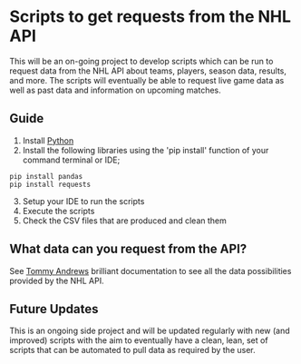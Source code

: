 # Scripts to get requests from the NHL API

This will be an on-going project to develop scripts which can be run to request data from the NHL API about teams, players, season data, results, and more. The scripts will eventually be able to request live game data as well as past data and information on upcoming matches.

## Guide

1. Install [Python](https://www.python.org/downloads/)
2. Install the following libraries using the 'pip install' function of your command terminal or IDE;
```
pip install pandas
pip install requests
```
3. Setup your IDE to run the scripts
4. Execute the scripts
5. Check the CSV files that are produced and clean them

## What data can you request from the API?

See [Tommy Andrews](https://gitlab.com/dword4/nhlapi/blob/master/stats-api.md#teams) brilliant documentation to see all the data possibilities provided by the NHL API.

## Future Updates

This is an ongoing side project and will be updated regularly with new (and improved) scripts with the aim to eventually have a clean, lean, set of scripts that can be automated to pull data as required by the user.
